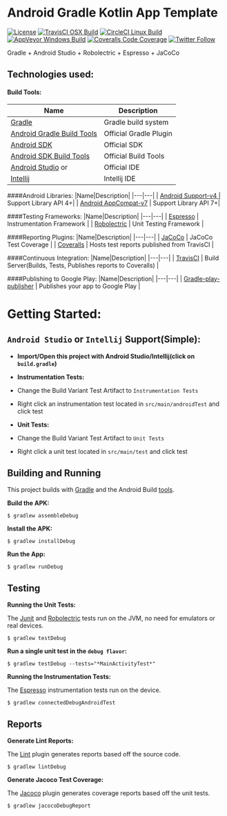 # Android Gradle Kotlin App Template 

[![License](https://img.shields.io/badge/License-Apache%202.0-blue.svg)](http://www.apache.org/licenses/LICENSE-2.0)
[![TravisCI OSX Build](https://img.shields.io/travis/jaredsburrows/android-gradle-kotlin-app-template/master.svg?label=OSX%20Build)](https://travis-ci.org/jaredsburrows/android-gradle-kotlin-app-template)
[![CircleCI Linux Build](https://img.shields.io/circleci/project/jaredsburrows/android-gradle-kotlin-app-template/master.svg?label=Linux%20Build)](https://circleci.com/gh/jaredsburrows/android-gradle-kotlin-app-template)
[![AppVeyor Windows Build](https://img.shields.io/appveyor/ci/jaredsburrows/android-gradle-kotlin-app-template/master.svg?label=Windows%20Build)](https://ci.appveyor.com/project/jaredsburrows/android-gradle-kotlin-app-template/branch/master)
[![Coveralls Code Coverage](https://img.shields.io/coveralls/jaredsburrows/android-gradle-kotlin-app-template/master.svg?label=Code%20Coverage)](https://coveralls.io/github/jaredsburrows/android-gradle-kotlin-app-template?branch=master)
[![Twitter Follow](https://img.shields.io/twitter/follow/jaredsburrows.svg?style=social)](https://twitter.com/jaredsburrows)

Gradle + Android Studio + Robolectric + Espresso + JaCoCo

## Technologies used:
#### Build Tools:
|Name|Description|
|---|---|
| [Gradle](http://gradle.org/docs/current/release-notes) | Gradle build system |
| [Android Gradle Build Tools](http://tools.android.com/tech-docs/new-build-system) | Official Gradle Plugin |
| [Android SDK](http://developer.android.com/tools/revisions/platforms.html#5.1) | Official SDK |
| [Android SDK Build Tools](http://developer.android.com/tools/revisions/build-tools.html) | Official Build Tools |
| [Android Studio](http://tools.android.com/recent) or | Official IDE |
| [Intellij](https://www.jetbrains.com/idea/download/) | Intellij IDE |

####Android Libraries:
|Name|Description|
|---|---|
| [Android Support-v4 ](http://developer.android.com/tools/support-library/features.html#v4) | Support Library API 4+|
| [Android AppCompat-v7](http://developer.android.com/tools/support-library/features.html#v7-appcompat) | Support Library API 7+|

####Testing Frameworks:
|Name|Description|
|---|---|
| [Espresso](https://google.github.io/android-testing-support-library/) | Instrumentation Framework |
| [Robolectric](https://github.com/robolectric/robolectric) | Unit Testing Framework |

####Reporting Plugins:
|Name|Description|
|---|---|
| [JaCoCo](http://www.eclemma.org/jacoco/) | JaCoCo Test Coverage |
| [Coveralls](https://coveralls.io/) | Hosts test reports published from TravisCI |

####Continuous Integration:
|Name|Description|
|---|---|
| [TravisCI](http://docs.travis-ci.com/user/languages/android/) | Build Server(Builds, Tests, Publishes reports to Coveralls) |

####Publishing to Google Play:
|Name|Description|
|---|---|
| [Gradle-play-publisher](https://github.com/Triple-T/gradle-play-publisher) | Publishes your app to Google Play |

# Getting Started:

## `Android Studio` or `Intellij` Support(Simple):
 - **Import/Open this project with Android Studio/Intellij(click on `build.gradle`)**

 - **Instrumentation Tests:**
  - Change the Build Variant Test Artifact to `Instrumentation Tests`
  - Right click an instrumentation test located in `src/main/androidTest` and click test

 - **Unit Tests:**
  - Change the Build Variant Test Artifact to `Unit Tests`
  - Right click a unit test located in `src/main/test` and click test

## Building and Running


This project builds with [Gradle](www.gradle.org) and the Android Build [tools](http://tools.android.com/tech-docs/new-build-system).


**Build the APK:**

    $ gradlew assembleDebug

**Install the APK:**

    $ gradlew installDebug

**Run the App:**

    $ gradlew runDebug

## Testing


**Running the Unit Tests:**


The [Junit](http://junit.org/junit4/) and [Robolectric](https://github.com/robolectric/robolectric) tests run on the JVM, no need for emulators or real devices.


    $ gradlew testDebug
    
**Run a single unit test in the `debug flavor`:**

    $ gradlew testDebug --tests="*MainActivityTest*"

    
**Running the Instrumentation Tests:**


The [Espresso](https://developer.android.com/training/testing/ui-testing/espresso-testing.html) instrumentation tests run on the device.

    $ gradlew connectedDebugAndroidTest
    

## Reports


**Generate Lint Reports:**


The [Lint](http://developer.android.com/tools/help/lint.html) plugin generates reports based off the source code.


    $ gradlew lintDebug


**Generate Jacoco Test Coverage:**


The [Jacoco](http://www.eclemma.org/jacoco/) plugin generates coverage reports based off the unit tests.


    $ gradlew jacocoDebugReport
